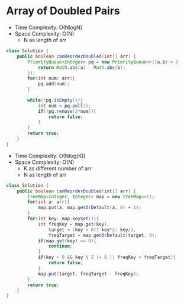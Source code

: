 # Array of Doubled Pairs

- Time Complexity: O(NlogN)
- Space Complexity: O(N)
  - N as length of arr

```java
class Solution {
    public boolean canReorderDoubled(int[] arr) {
        PriorityQueue<Integer> pq = new PriorityQueue<>((a,b)-> {
            return Math.abs(a) - Math.abs(b);
        });
        for(int num: arr){
            pq.add(num);
        }

        while(!pq.isEmpty()){
            int num = pq.poll();
            if(!pq.remove(2*num)){
                return false;
            }
        }
        return true;
    }
}
```

- Time Complexity: O(Nlog(K))
- Space Complexity: O(N)
  - K as different number of arr
  - N as length of arr

```java
class Solution {
    public boolean canReorderDoubled(int[] arr) {
        TreeMap<Integer, Integer> map = new TreeMap<>();
        for(int a: arr){
            map.put(a, map.getOrDefault(a, 0) + 1);
        }
        for(int key: map.keySet()){
            int freqKey = map.get(key),
                target = (key > 0)? key*2: key/2,
                freqTarget = map.getOrDefault(target, 0);
            if(map.get(key) == 0){
                continue;
            }
            if(key < 0 && key % 2 != 0 || freqKey > freqTarget){
                return false;
            }
            map.put(target, freqTarget - freqKey);
        }
        return true;
    }
}
```
